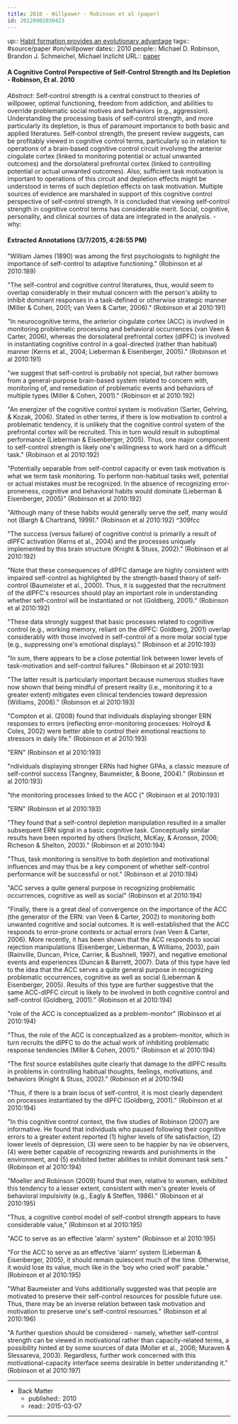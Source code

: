 ```yaml
---
title: 2010 - Willpower - Robinson et al (paper)
id: 20220902030423
---
```

up:: [Habit formation provides an evolutionary advantage]([[20220829194545]])
tags:: #source/paper #on/willpower
dates:: 2010
people:: Michael D. Robinson, Brandon J. Schmeichel, Michael Inzlicht
URL:: [paper](https://onlinelibrary.wiley.com/doi/abs/10.1111/j.1751-9004.2009.00244.x)

#### A Cognitive Control Perspective of Self-Control Strength and Its Depletion - Robinson, Et al. 2010
*Abstract*: Self‐control strength is a central construct to theories of willpower, optimal functioning, freedom from addiction, and abilities to override problematic social motives and behaviors (e.g., aggression). Understanding the processing basis of self‐control strength, and more particularly its depletion, is thus of paramount importance to both basic and applied literatures. Self‐control strength, the present review suggests, can be profitably viewed in cognitive control terms, particularly so in relation to operations of a brain‐based cognitive control circuit involving the anterior cingulate cortex (linked to monitoring potential or actual unwanted outcomes) and the dorsolateral prefrontal cortex (linked to controlling potential or actual unwanted outcomes). Also, sufficient task motivation is important to operations of this circuit and depletion effects might be understood in terms of such depletion effects on task motivation. Multiple sources of evidence are marshaled in support of this cognitive control perspective of self‐control strength. It is concluded that viewing self‐control strength in cognitive control terms has considerable merit. Social, cognitive, personality, and clinical sources of data are integrated in the analysis.
	- why: 

#### Extracted Annotations (3/7/2015, 4:26:55 PM)

"William James (1890) was among the first psychologists to highlight the importance of self-control to adaptive functioning." (Robinson et al 2010:189)

"The self-control and cognitive control literatures, thus, would seem to overlap considerably in their mutual concern with the person's ability to inhibit dominant responses in a task-defined or otherwise strategic manner (Miller & Cohen, 2001; van Veen & Carter, 2006)." (Robinson et al 2010:191)

"In neurocognitive terms, the anterior cingulate cortex (ACC) is involved in monitoring problematic processing and behavioral occurrences (van Veen & Carter, 2006), whereas the dorsolateral prefrontal cortex (dlPFC) is involved in instantiating cognitive control in a goal-directed (rather than habitual) manner (Kerns et al., 2004; Lieberman & Eisenberger, 2005)." (Robinson et al 2010:191)

"we suggest that self-control is probably not special, but rather borrows from a general-purpose brain-based system related to concern with, monitoring of, and remediation of problematic events and behaviors of multiple types (Miller & Cohen, 2001)." (Robinson et al 2010:192)

"An energizer of the cognitive control system is motivation (Sarter, Gehring, & Kozak, 2006). Stated in other terms, if there is low motivation to control a problematic tendency, it is unlikely that the cognitive control system of the prefrontal cortex will be recruited. This in turn would result in suboptimal performance (Lieberman & Eisenberger, 2005). Thus, one major component to self-control strength is likely one's willingness to work hard on a difficult task." (Robinson et al 2010:192)

"Potentially separable from self-control capacity or even task motivation is what we term task monitoring. To perform non-habitual tasks well, potential or actual mistakes must be recognized. In the absence of recognizing error-proneness, cognitive and behavioral habits would dominate (Lieberman & Eisenberger, 2005)" (Robinson et al 2010:192)

"Although many of these habits would generally serve the self, many would not (Bargh & Chartrand, 1999)." (Robinson et al 2010:192) ^309fcc

"The success (versus failure) of cognitive control is primarily a result of dlPFC activation (Kerns et al., 2004) and the processes uniquely implemented by this brain structure (Knight & Stuss, 2002)." (Robinson et al 2010:192)

"Note that these consequences of dlPFC damage are highly consistent with impaired self-control as highlighted by the strength-based theory of self-control (Baumeister et al., 2000). Thus, it is suggested that the recruitment of the dlPFC's resources should play an important role in understanding whether self-control will be instantiated or not (Goldberg, 2001)." (Robinson et al 2010:192)

"These data strongly suggest that basic processes related to cognitive control (e.g., working memory, reliant on the dlPFC: Goldberg, 2001) overlap considerably with those involved in self-control of a more molar social type (e.g., suppressing one's emotional displays)." (Robinson et al 2010:193)

"In sum, there appears to be a close potential link between lower levels of task-motivation and self-control failures." (Robinson et al 2010:193)

"The latter result is particularly important because numerous studies have now shown that being mindful of present reality (i.e., monitoring it to a greater extent) mitigates even clinical tendencies toward depression (Williams, 2008)." (Robinson et al 2010:193)

"Compton et al. (2008) found that individuals displaying stronger ERN responses to errors (reflecting error-monitoring processes: Holroyd & Coles, 2002) were better able to control their emotional reactions to stressors in daily life." (Robinson et al 2010:193)

"ERN" (Robinson et al 2010:193)

"ndividuals displaying stronger ERNs had higher GPAs, a classic measure of self-control success (Tangney, Baumeister, & Boone, 2004)." (Robinson et al 2010:193)

"the monitoring processes linked to the ACC (" (Robinson et al 2010:193)

"ERN" (Robinson et al 2010:193)

"They found that a self-control depletion manipulation resulted in a smaller subsequent ERN signal in a basic cognitive task. Conceptually similar results have been reported by others (Inzlicht, McKay, & Aronson, 2006; Richeson & Shelton, 2003)." (Robinson et al 2010:194)

"Thus, task monitoring is sensitive to both depletion and motivational influences and may thus be a key component of whether self-control performance will be successful or not." (Robinson et al 2010:194)

"ACC serves a quite general purpose in recognizing problematic occurrences, cognitive as well as social" (Robinson et al 2010:194)

"Finally, there is a great deal of convergence on the importance of the ACC (the generator of the ERN: van Veen & Carter, 2002) to monitoring both unwanted cognitive and social outcomes. It is well-established that the ACC responds to error-prone contexts or actual errors (van Veen & Carter, 2006). More recently, it has been shown that the ACC responds to social rejection manipulations (Eisenberger, Lieberman, & Williams, 2003), pain (Rainville, Duncan, Price, Carrier, & Bushnell, 1997), and negative emotional events and experiences (Duncan & Barrett, 2007). Data of this type have led to the idea that the ACC serves a quite general purpose in recognizing problematic occurrences, cognitive as well as social (Lieberman & Eisenberger, 2005). Results of this type are further suggestive that the same ACC-dlPFC circuit is likely to be involved in both cognitive control and self-control (Goldberg, 2001)." (Robinson et al 2010:194)

"role of the ACC is conceptualized as a problem-monitor" (Robinson et al 2010:194)

"Thus, the role of the ACC is conceptualized as a problem-monitor, which in turn recruits the dlPFC to do the actual work of inhibiting problematic response tendencies (Miller & Cohen, 2001)." (Robinson et al 2010:194)

"The first source establishes quite clearly that damage to the dlPFC results in problems in controlling habitual thoughts, feelings, motivations, and behaviors (Knight & Stuss, 2002)." (Robinson et al 2010:194)

"Thus, if there is a brain locus of self-control, it is most clearly dependent on processes instantiated by the dlPFC (Goldberg, 2001)." (Robinson et al 2010:194)

"In this cognitive control context, the five studies of Robinson (2007) are informative. He found that individuals who paused following their cognitive errors to a greater extent reported (1) higher levels of life satisfaction, (2) lower levels of depression, (3) were seen to be happier by naı ̈ve observers, (4) were better capable of recognizing rewards and punishments in the environment, and (5) exhibited better abilities to inhibit dominant task sets." (Robinson et al 2010:194)

"Moeller and Robinson (2009) found that men, relative to women, exhibited this tendency to a lesser extent, consistent with men's greater levels of behavioral impulsivity (e.g., Eagly & Steffen, 1986)." (Robinson et al 2010:195)

"Thus, a cognitive control model of self-control strength appears to have considerable value," (Robinson et al 2010:195)

"ACC to serve as an effective 'alarm' system" (Robinson et al 2010:195)

"For the ACC to serve as an effective 'alarm' system (Lieberman & Eisenberger, 2005), it should remain quiescent much of the time. Otherwise, it would lose its value, much like in the 'boy who cried wolf' parable." (Robinson et al 2010:195)

"What Baumeister and Vohs additionally suggested was that people are motivated to preserve their self-control resources for possible future use. Thus, there may be an inverse relation between task motivation and motivation to preserve one's self-control resources." (Robinson et al 2010:196)

"A further question should be considered - namely, whether self-control strength can be viewed in motivational rather than capacity-related terms, a possibility hinted at by some sources of data (Moller et al., 2006; Muraven & Slessareva, 2003). Regardless, further work concerned with this motivational-capacity interface seems desirable in better understanding it." (Robinson et al 2010:197)

---

- Back Matter
	- published:: 2010
	- read:: 2015-03-07

---